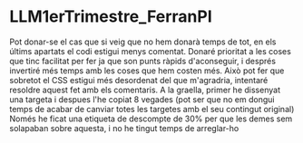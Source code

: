 # LLM1erTrimestre_FerranPI
Pot donar-se el cas que si veig que no hem donarà temps de tot, en els últims apartats el codi estigui menys comentat.
Donaré prioritat a les coses que tinc facilitat per fer ja que son punts ràpids d'aconseguir, i després invertiré més temps amb les coses que hem costen més.
Això pot fer que sobretot el CSS estigui més desordenat del que m'agradria, intentaré resoldre aquest fet amb els comentaris.
A la graella, primer he dissenyat una targeta i despues l'he copiat 8 vegades (pot ser que no em dongui temps de acabar de canviar totes les targetes amb el seu contingut original)
Només he ficat una etiqueta de descompte de 30% per que les demes sem solapaban sobre aquesta, i no he tingut temps de arreglar-ho